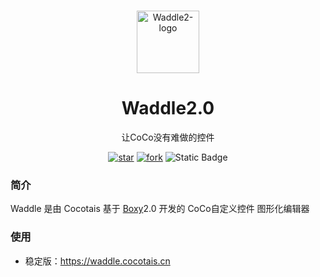 
<p align="center">
    <br>
    <img width="100" src="https://public.coco-central.cn/waddle/2/waddle2.png" alt="Waddle2-logo"/>
</p>

<h1 align="center">
Waddle2.0
</h1>

<div align="center">

让CoCo没有难做的控件

[![star](https://gitee.com/coco-central/waddle/badge/star.svg?theme=gvp)](https://gitee.com/coco-central/waddle/stargazers) [![fork](https://gitee.com/coco-central/waddle/badge/fork.svg?theme=gvp)](https://gitee.com/coco-central/waddle/members)
![Static Badge](https://img.shields.io/badge/Powered_By-Boxy-blue?labelColor=%23d1e0fd&color=%234062F6&link=https%3A%2F%2Fgitee.com%2Fcoco-central%2Fboxy)


</div>

### 简介
Waddle 是由 Cocotais 基于 [Boxy](https://gitee.com/coco-central/boxy)2.0 开发的 CoCo自定义控件 图形化编辑器

### 使用

- 稳定版：https://waddle.cocotais.cn